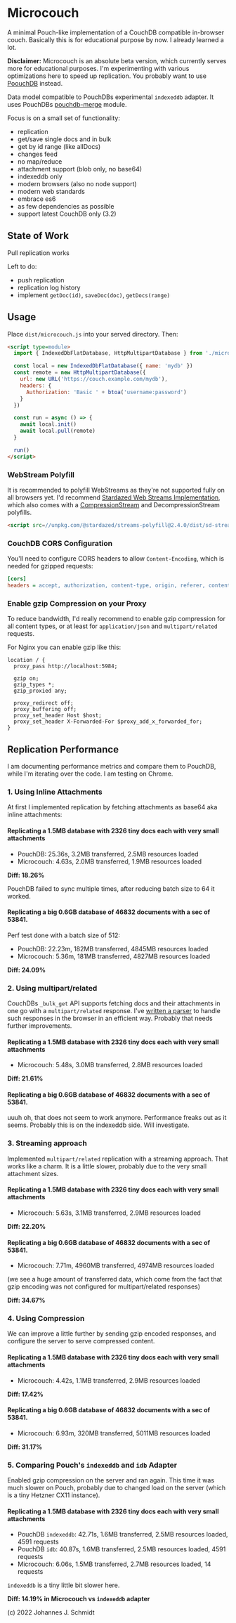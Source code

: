 # Microcouch
A minimal Pouch-like implementation of a CouchDB compatible in-browser couch. Basically this is for educational purpose by now. I already learned a lot.

**Disclaimer:** Microcouch is an absolute beta version, which currently serves more for educational purposes. I'm experimenting with various optimizations here to speed up replication. You probably want to use [PoouchDB](https://pouchdb.com/) instead.

Data model compatible to PouchDBs experimental `indexeddb` adapter. It uses PouchDBs [pouchdb-merge](https://github.com/pouchdb/pouchdb/tree/master/packages/node_modules/pouchdb-merge) module.

Focus is on a small set of functionality:
* replication
* get/save single docs and in bulk
* get by id range (like allDocs)
* changes feed
* no map/reduce
* attachment support (blob only, no base64)
* indexeddb only
* modern browsers (also no node support)
* modern web standards
* embrace es6
* as few dependencies as possible
* support latest CouchDB only (3.2)


## State of Work
Pull replication works

Left to do:
* push replication
* replication log history
* implement `getDoc(id)`, `saveDoc(doc)`, `getDocs(range)`


## Usage
Place `dist/microcouch.js` into your served directory. Then:

```html
<script type=module>
  import { IndexedDbFlatDatabase, HttpMultipartDatabase } from './microcouch.js'

  const local = new IndexedDbFlatDatabase({ name: 'mydb' })
  const remote = new HttpMultipartDatabase({
    url: new URL('https://couch.example.com/mydb'),
    headers: {
      Authorization: 'Basic ' + btoa('username:password')
    }
  })

  const run = async () => {
    await local.init()
    await local.pull(remote)
  }

  run()
</script>
```

### WebStream Polyfill
It is recommended to polyfill WebStreams as they're not supported fully on all browsers yet. I'd recommend [Stardazed Web Streams Implementation](https://github.com/stardazed/sd-streams), which also comes with a [CompressionStream](https://developer.mozilla.org/en-US/docs/Web/API/CompressionStream) and DecompressionStream polyfills.

```html
<script src=//unpkg.com/@stardazed/streams-polyfill@2.4.0/dist/sd-streams-polyfill.min.js></script>
```

### CouchDB CORS Configuration
You'll need to configure CORS headers to allow `Content-Encoding`, which is needed for gzipped requests:
```ini
[cors]
headers = accept, authorization, content-type, origin, referer, content-encoding
```

### Enable gzip Compression on your Proxy
To reduce bandwidth, I'd really recommend to enable gzip compression for all content types, or at least for `application/json` and `multipart/related` requests.

For Nginx you can enable gzip like this:
```
location / {
  proxy_pass http://localhost:5984;

  gzip on;
  gzip_types *;
  gzip_proxied any;

  proxy_redirect off;
  proxy_buffering off;
  proxy_set_header Host $host;
  proxy_set_header X-Forwarded-For $proxy_add_x_forwarded_for;
}
```


## Replication Performance
I am documenting performance metrics and compare them to PouchDB, while I'm iterating over the code. I am testing on Chrome.

### 1. Using Inline Attachments
At first I implemented replication by fetching attachments as base64 aka inline attachments:

#### Replicating a 1.5MB database with 2326 tiny docs each with very small attachments
* PouchDB: 25.36s, 3.2MB transferred, 2.5MB resources loaded
* Microcouch: 4.63s, 2.0MB transferred, 1.9MB resources loaded

**Diff: 18.26%**

PouchDB failed to sync multiple times, after reducing batch size to 64 it worked.

#### Replicating a big 0.6GB database of 46832 documents with a sec of 53841.
Perf test done with a batch size of 512:

* PouchDB: 22.23m, 182MB transferred, 4845MB resources loaded 
* Microcouch: 5.36m, 181MB transferred, 4827MB resources loaded

**Diff: 24.09%**


### 2. Using multipart/related
CouchDBs `_bulk_get` API supports fetching docs and their attachments in one go with a `multipart/related` response. I've [written a parser](https://github.com/jo/multipart-related) to handle such responses in the browser in an efficient way. Probably that needs further improvements.

#### Replicating a 1.5MB database with 2326 tiny docs each with very small attachments
* Microcouch: 5.48s, 3.0MB transferred, 2.8MB resources loaded

**Diff: 21.61%**

#### Replicating a big 0.6GB database of 46832 documents with a sec of 53841.
uuuh oh, that does not seem to work anymore. Performance freaks out as it seems. Probably this is on the indexeddb side. Will investigate.


### 3. Streaming approach
Implemented `multipart/related` replication with a streaming approach. That works like a charm. It is a little slower, probably due to the very small attachment sizes.

#### Replicating a 1.5MB database with 2326 tiny docs each with very small attachments
* Microcouch: 5.63s, 3.1MB transferred, 2.9MB resources loaded

**Diff: 22.20%**

#### Replicating a big 0.6GB database of 46832 documents with a sec of 53841.
* Microcouch: 7.71m, 4960MB transferred, 4974MB resources loaded

(we see a huge amount of transferred data, which come from the fact that gzip encoding was not configured for multipart/related responses)

**Diff: 34.67%**


### 4. Using Compression
We can improve a little further by sending gzip encoded responses, and configure the server to serve compressed content.

#### Replicating a 1.5MB database with 2326 tiny docs each with very small attachments
* Microcouch: 4.42s, 1.1MB transferred, 2.9MB resources loaded

**Diff: 17.42%**

#### Replicating a big 0.6GB database of 46832 documents with a sec of 53841.
* Microcouch: 6.93m, 320MB transferred, 5011MB resources loaded

**Diff: 31.17%**


### 5. Comparing Pouch's `indexeddb` and `idb` Adapter
Enabled gzip compression on the server and ran again. This time it was much slower on Pouch, probably due to changed load on the server (which is a tiny Hetzner CX11 instance).

#### Replicating a 1.5MB database with 2326 tiny docs each with very small attachments
* PouchDB `indexeddb`: 42.71s, 1.6MB transferred, 2.5MB resources loaded, 4591 requests
* PouchDB `idb`: 40.87s, 1.6MB transferred, 2.5MB resources loaded, 4591 requests
* Microcouch: 6.06s, 1.5MB transferred, 2.7MB resources loaded, 14 requests

`indexeddb` is a tiny little bit slower here.

**Diff: 14.19% in Microcouch vs `indexeddb` adapter**


(c) 2022 Johannes J. Schmidt
